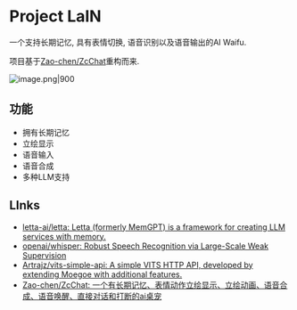 # Project LaIN

一个支持长期记忆, 具有表情切换, 语音识别以及语音输出的AI Waifu.

项目基于[Zao-chen/ZcChat](https://github.com/Zao-chen/ZcChat)重构而来.

![image.png|900](https://s2.loli.net/2025/01/10/bTomcAwVfGUj9se.png)


## 功能

- 拥有长期记忆
- 立绘显示
- 语音输入
- 语音合成
- 多种LLM支持


## LInks

- [letta-ai/letta: Letta (formerly MemGPT) is a framework for creating LLM services with memory.](https://github.com/letta-ai/letta)
- [openai/whisper: Robust Speech Recognition via Large-Scale Weak Supervision](https://github.com/openai/whisper)
- [Artrajz/vits-simple-api: A simple VITS HTTP API, developed by extending Moegoe with additional features.](https://github.com/Artrajz/vits-simple-api)
- [Zao-chen/ZcChat: 一个有长期记忆、表情动作立绘显示、立绘动画、语音合成、语音唤醒、直接对话和打断的ai桌宠](https://github.com/Zao-chen/ZcChat?tab=readme-ov-file)
